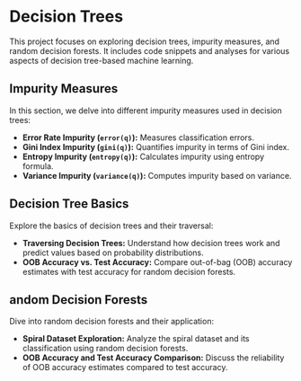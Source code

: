 # Decision Trees

This project focuses on exploring decision trees, impurity measures, and random decision forests. It includes code snippets and analyses for various aspects of decision tree-based machine learning.

## Impurity Measures

In this section, we delve into different impurity measures used in decision trees:

- **Error Rate Impurity (`error(q)`):** Measures classification errors.
- **Gini Index Impurity (`gini(q)`):** Quantifies impurity in terms of Gini index.
- **Entropy Impurity (`entropy(q)`):** Calculates impurity using entropy formula.
- **Variance Impurity (`variance(q)`):** Computes impurity based on variance.

## Decision Tree Basics

Explore the basics of decision trees and their traversal:

- **Traversing Decision Trees:** Understand how decision trees work and predict values based on probability distributions.
- **OOB Accuracy vs. Test Accuracy:** Compare out-of-bag (OOB) accuracy estimates with test accuracy for random decision forests.

## andom Decision Forests

Dive into random decision forests and their application:

- **Spiral Dataset Exploration:** Analyze the spiral dataset and its classification using random decision forests.
- **OOB Accuracy and Test Accuracy Comparison:** Discuss the reliability of OOB accuracy estimates compared to test accuracy.
